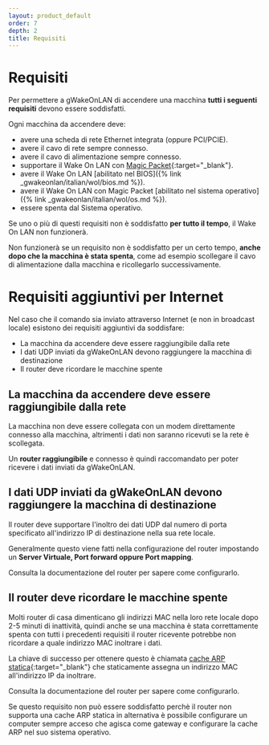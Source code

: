 ```yaml
---
layout: product_default
order: 7
depth: 2
title: Requisiti
---
```

# Requisiti

Per permettere a gWakeOnLAN di accendere una macchina
**tutti i seguenti requisiti** devono essere soddisfatti.

Ogni macchina da accendere deve:

* avere una scheda di rete Ethernet integrata (oppure PCI/PCIE).
* avere il cavo di rete sempre connesso.
* avere il cavo di alimentazione sempre connesso.
* supportare il Wake On LAN con [Magic Packet]{:target="_blank"}.
* avere il Wake On LAN 
  [abilitato nel BIOS]({% link _gwakeonlan/italian/wol/bios.md %}).
* avere il Wake On LAN con Magic Packet 
  [abilitato nel sistema operativo]({% link _gwakeonlan/italian/wol/os.md %}).
* essere spenta dal Sistema operativo.

Se uno o più di questi requisiti non è soddisfatto **per tutto il tempo**,
il Wake On LAN non funzionerà.

Non funzionerà se un requisito non è soddisfatto per un certo tempo,
**anche dopo che la macchina è stata spenta**, come ad esempio scollegare il
cavo di alimentazione dalla macchina e ricollegarlo successivamente.

# Requisiti aggiuntivi per Internet

Nel caso che il comando sia inviato attraverso Internet (e non in broadcast
locale) esistono dei requisiti aggiuntivi da soddisfare:

* La macchina da accendere deve essere raggiungibile dalla rete
* I dati UDP inviati da gWakeOnLAN devono raggiungere la macchina di destinazione
* Il router deve ricordare le macchine spente

## La macchina da accendere deve essere raggiungibile dalla rete

La macchina non deve essere collegata con un modem direttamente connesso alla
macchina, altrimenti i dati non saranno ricevuti se la rete è scollegata.

Un **router raggiungibile** e connesso è quindi raccomandato per poter
ricevere i dati inviati da  gWakeOnLAN.

## I dati UDP inviati da gWakeOnLAN devono raggiungere la macchina di destinazione

Il router deve supportare l'inoltro dei dati UDP dal numero di porta specificato
all'indirizzo IP di destinazione nella sua rete locale.

Generalmente questo viene fatti nella configurazione del router impostando un
**Server Virtuale, Port forward oppure Port mapping**.

Consulta la documentazione del router per sapere come configurarlo.

## Il router deve ricordare le macchine spente

Molti router di casa dimenticano gli indirizzi MAC nella loro rete locale dopo
2-5 minuti di inattività, quindi anche se una macchina è stata correttamente
spenta con tutti i precedenti requisiti il router ricevente potrebbe non
ricordare a quale indirizzo MAC inoltrare i dati.

La chiave di successo per ottenere questo è chiamata
[cache ARP statica][ARP Cache]{:target="_blank"}
che staticamente assegna un indirizzo MAC all'indirizzo IP da inoltrare.

Consulta la documentazione del router per sapere come configurarlo.

Se questo requisito non può essere soddisfatto perchè il router non supporta
una cache ARP statica in alternativa è possibile configurare un computer sempre
acceso che agisca come gateway e configurare la cache ARP nel suo sistema
operativo.

[Magic Packet]: https://en.wikipedia.org/wiki/Wake-on-LAN#Magic_packet
[ARP Cache]: https://en.wikipedia.org/wiki/Address_Resolution_Protocol